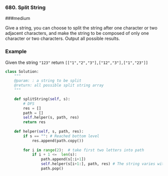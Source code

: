 ### 680. Split String

###medium

Give a string, you can choose to split the string after one character or two adjacent characters, and make the string to be composed of only one character or two characters. Output all possible results.

### Example

Given the string `"123"`
return `[["1","2","3"],["12","3"],["1","23"]]`

```python
class Solution:
    """
    @param: : a string to be split
    @return: all possible split string array
    """

    def splitString(self, s):
        # DFS
        res = []
        path = []
        self.helper(s, path, res)
        return res
    
    def helper(self, s, path, res):
        if s == "": # Reached bottom level
            res.append(path.copy())
            
        for i in range(2):  # take first two letters into path
            if i + 1 <=  len(s):
                path.append(s[:i+1])
                self.helper(s[i+1:], path, res) # The string varies with the current path
                path.pop()
                
```

